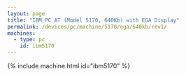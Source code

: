 ```yaml
---
layout: page
title: "IBM PC AT (Model 5170, 640Kb) with EGA Display"
permalink: /devices/pc/machine/5170/ega/640kb/rev1/
machines:
  - type: pc
    id: ibm5170
---
```


{% include machine.html id="ibm5170" %}
